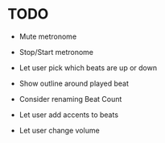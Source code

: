 # TODO

- Mute metronome
- Stop/Start metronome
- Let user pick which beats are up or down
- Show outline around played beat

- Consider renaming Beat Count
- Let user add accents to beats
- Let user change volume
